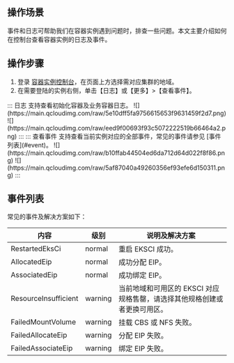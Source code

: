 
## 操作场景

事件和日志可帮助我们在容器实例遇到问题时，排查一些问题。本文主要介绍如何在控制台查看容器实例的日志及事件。


## 操作步骤

1. 登录 [容器实例控制台]()，在页面上方选择需对应集群的地域。
3. 在需要登陆的实例右侧，单击【日志】或【更多】>【查看事件】。
<dx-tabs>
::: 日志
支持查看初始化容器及业务容器日志。
![](https://main.qcloudimg.com/raw/5e10dff5fa9756615653f9631459f2d7.png)
![](https://main.qcloudimg.com/raw/eed9f00693f93c5072222519b66464a2.png)
:::
::: 查看事件
支持查看当前实例对应的全部事件，常见的事件请参见 [事件列表](#event)。
![](https://main.qcloudimg.com/raw/b10ffab44504ed6da712d64d022f8f86.png)
![](https://main.qcloudimg.com/raw/5af87040a49260356ef93efe6d150311.png)
:::
</dx-tabs>



[](id:event)
## 事件列表
常见的事件及解决方案如下：

|内容|级别|说明及解决方案|
|--|----|---|
|RestartedEksCi|normal|重启 EKSCI  成功。|
|AllocatedEip|normal|成功分配 EIP。|
|AssociatedEip|normal|成功绑定 EIP。|
|ResourceInsufficient | warning |当前地域和可用区的 EKSCI 对应规格售罄，请选择其他规格创建或者更换可用区。|
|FailedMountVolume  | warning | 挂载 CBS 或 NFS 失败。|
|FailedAllocateEip | warning |分配 EIP 失败。|
|FailedAssociateEip | warning |绑定 EIP 失败。|
